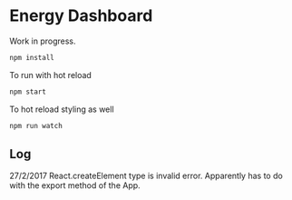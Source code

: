 # Energy Dashboard
Work in progress. 

```sh 
npm install
```

To run with hot reload
```sh
npm start
```

To hot reload styling as well
```sh
npm run watch
```

Log
---
27/2/2017
React.createElement type is invalid error. Apparently has to do with the export method of the App.

